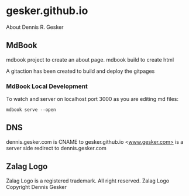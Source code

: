 # gesker.github.io

About Dennis R. Gesker

## MdBook

mdbook project to create an about page.
mdbook build to create html

A gitaction has been created to build and deploy the gitpages

### MdBook Local Development

To watch and server on localhost port 3000 as you are editing md files:

```
mdbook serve --open
```

## DNS

dennis.gesker.com is CNAME to gesker.github.io
<www.gesker.com> is a server side redirect to dennis.gesker.com

## Zalag Logo

Zalag Logo is a registered trademark. All right reserved.
Zalag Logo Copyright Dennis Gesker
